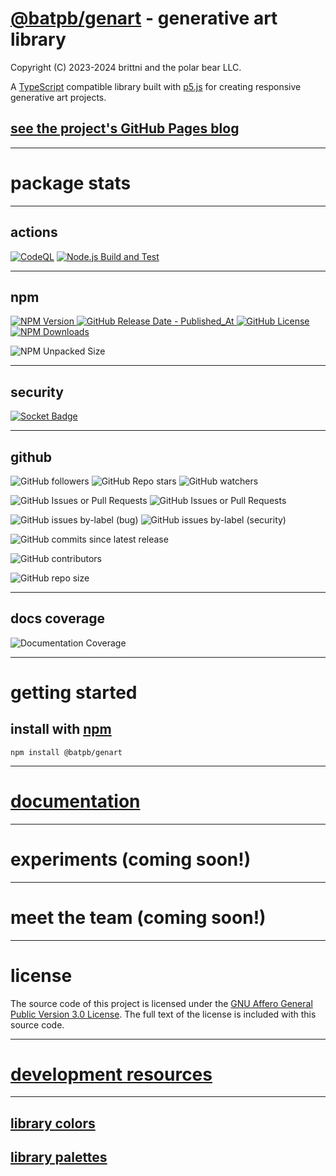 # [@batpb/genart](https://www.npmjs.com/package/@batpb/genart) - generative art library

Copyright (C) 2023-2024 brittni and the polar bear LLC.

A [TypeScript](https://www.typescriptlang.org/) compatible library built with [p5.js](https://p5js.org/) 
for creating responsive generative art projects.

## [see the project's GitHub Pages blog](https://brittni-and-the-polar-bear.github.io/genart/)

----

# package stats

----

## actions

[![CodeQL](https://github.com/brittni-and-the-polar-bear/genart/actions/workflows/codeql.yml/badge.svg)](https://github.com/brittni-and-the-polar-bear/genart/actions/workflows/codeql.yml)
[![Node.js Build and Test](https://github.com/brittni-and-the-polar-bear/genart/actions/workflows/node-js.yml/badge.svg)](https://github.com/brittni-and-the-polar-bear/genart/actions/workflows/node-js.yml)

----

## npm

[![NPM Version](https://img.shields.io/npm/v/%40batpb%2Fgenart)
![GitHub Release Date - Published_At](https://img.shields.io/github/release-date/brittni-and-the-polar-bear/genart)
![GitHub License](https://img.shields.io/github/license/brittni-and-the-polar-bear/genart)
![NPM Downloads](https://img.shields.io/npm/dw/%40batpb%2Fgenart)](https://www.npmjs.com/package/@batpb/genart)

![NPM Unpacked Size](https://img.shields.io/npm/unpacked-size/%40batpb%2Fgenart)

----

## security

[![Socket Badge](https://socket.dev/api/badge/npm/package/@batpb/genart)](https://socket.dev/npm/package/@batpb/genart)

----

## github

![GitHub followers](https://img.shields.io/github/followers/brittni-and-the-polar-bear)
![GitHub Repo stars](https://img.shields.io/github/stars/brittni-and-the-polar-bear/genart)
![GitHub watchers](https://img.shields.io/github/watchers/brittni-and-the-polar-bear/genart)

![GitHub Issues or Pull Requests](https://img.shields.io/github/issues/brittni-and-the-polar-bear/genart)
![GitHub Issues or Pull Requests](https://img.shields.io/github/issues-pr/brittni-and-the-polar-bear/genart)

![GitHub issues by-label (bug)](https://img.shields.io/github/issues/brittni-and-the-polar-bear/genart/bug?color=red)
![GitHub issues by-label (security)](https://img.shields.io/github/issues/brittni-and-the-polar-bear/genart/security?color=red)

![GitHub commits since latest release](https://img.shields.io/github/commits-since/brittni-and-the-polar-bear/genart/latest)

![GitHub contributors](https://img.shields.io/github/contributors-anon/brittni-and-the-polar-bear/genart)

![GitHub repo size](https://img.shields.io/github/repo-size/brittni-and-the-polar-bear/genart)

----

## docs coverage

![Documentation Coverage](https://brittni-and-the-polar-bear.github.io/genart/doc/coverage.svg)

----

# getting started

## install with [npm](https://www.npmjs.com/)

```shell
npm install @batpb/genart
```

----

# [documentation](https://brittni-and-the-polar-bear.github.io/genart/doc/index.html)

----

# experiments (coming soon!)

----

# meet the team (coming soon!)

----

# license

The source code of this project is licensed under the 
[GNU Affero General Public Version 3.0 License](https://www.gnu.org/licenses/agpl-3.0.en.html).
The full text of the license is included with this source code.

----

# [development resources](https://brittni-and-the-polar-bear.github.io/genart/resources.html)

----

## [library colors](https://brittni-and-the-polar-bear.github.io/genart/colors/all-colors.html)

## [library palettes](https://brittni-and-the-polar-bear.github.io/genart/palettes/all-palettes_one-page.html)
